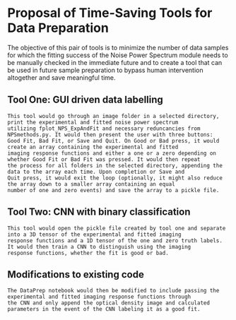 # Proposal of Time-Saving Tools for Data Preparation

The objective of this pair of tools is to minimize the number of data samples for which the fitting success of the Noise Power Spectrum module needs to be manually checked in the immediate future and to create a tool that can be used in future sample preparation to bypass human intervention altogether and save meaningful time.

## Tool One: GUI driven data labelling
  
    This tool would go through an image folder in a selected directory, print the experimental and fitted noise power spectrum 
    utilizing fplot_NPS_ExpAndFit and necessary reduncancies from NPSmethods.py. It would then present the user with three buttons:
    Good Fit, Bad Fit, or Save and Quit. On Good or Bad press, it would create an array containing the experimental and fitted 
    imaging response functions and either a one or a zero depending on whether Good Fit or Bad Fit was pressed. It would then repeat 
    the process for all folders in the selected directory, appending the data to the array each time. Upon completion or Save and
    Quit press, it would exit the loop (optionally, it might also reduce the array down to a smaller array containing an equal 
    number of one and zero events) and save the array to a pickle file.
  
## Tool Two: CNN with binary classification

    This tool would open the pickle file created by tool one and separate into a 3D tensor of the experimental and fitted imaging
    response functions and a 1D tensor of the one and zero truth labels. It would then train a CNN to distinguish using the imaging 
    response functions, whether the fit is good or bad.
   
## Modifications to existing code

    The DataPrep notebook would then be modified to include passing the experimental and fitted imaging response functions through
    the CNN and only append the optical density image and calculated parameters in the event of the CNN labeling it as a good fit.
